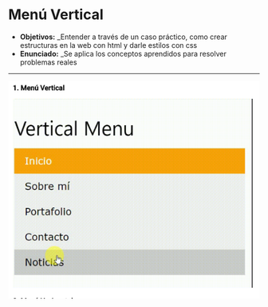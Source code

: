 #   Menú Vertical

* **Objetivos:** _Entender a través de un caso práctico, como crear estructuras en la web con html y darle estilos con css
* **Enunciado:** _Se aplica los conceptos aprendidos para resolver problemas reales
***

![Una imagen cualquiera](assets/images/mv.PNG)


